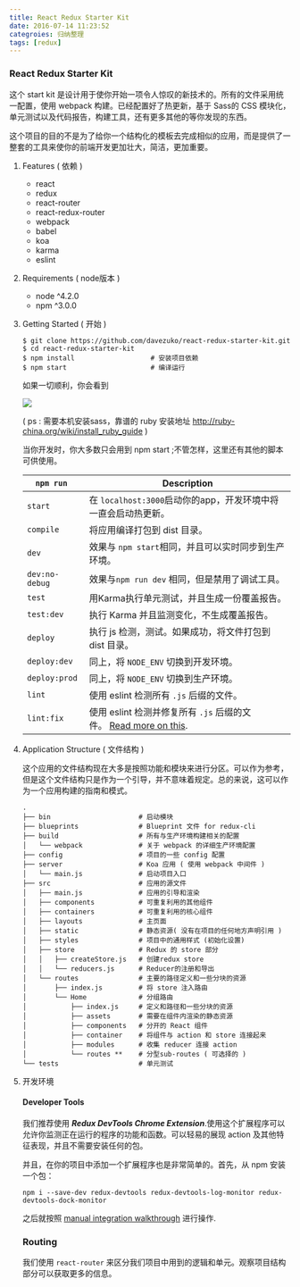 ```yaml
---
title: React Redux Starter Kit
date: 2016-07-14 11:23:52
categroies: 归纳整理
tags: [redux]
---
```


### React Redux Starter Kit

这个 start kit 是设计用于使你开始一项令人惊叹的新技术的。所有的文件采用统一配置，使用 webpack 构建。已经配置好了热更新，基于 Sass的 CSS 模块化，单元测试以及代码报告，构建工具，还有更多其他的等你发现的东西。

这个项目的目的不是为了给你一个结构化的模板去完成相似的应用，而是提供了一整套的工具来使你的前端开发更加壮大，简洁，更加重要。

1. Features ( 依赖 )

   - react
   - redux
   - react-router
   - react-redux-router
   - webpack
   - babel
   - koa
   - karma
   - eslint

2. Requirements ( node版本 )

   - node ^4.2.0
   - npm ^3.0.0

3. Getting Started ( 开始 )

   ```
   $ git clone https://github.com/davezuko/react-redux-starter-kit.git
   $ cd react-redux-starter-kit
   $ npm install                   # 安装项目依赖
   $ npm start                     # 编译运行
   ```

   如果一切顺利，你会看到

   ![](https://camo.githubusercontent.com/3868d08713325a075795f42758a1c5ec65a264e5/687474703a2f2f692e696d6775722e636f6d2f7a5237565247362e706e673f32)

   ( ps : 需要本机安装sass，靠谱的 ruby 安装地址 http://ruby-china.org/wiki/install_ruby_guide )

   当你开发时，你大多数只会用到 npm start ;不管怎样，这里还有其他的脚本可供使用。

   | `npm run `     | Description                              |
   | -------------- | ---------------------------------------- |
   | `start`        | 在 `localhost:3000`启动你的app，开发环境中将一直会启动热更新。 |
   | `compile`      | 将应用编译打包到 dist 目录。                        |
   | `dev`          | 效果与 `npm start`相同，并且可以实时同步到生产环境。         |
   | `dev:no-debug` | 效果与`npm run dev` 相同，但是禁用了调试工具。           |
   | `test`         | 用Karma执行单元测试，并且生成一份覆盖报告。                 |
   | `test:dev`     | 执行 Karma 并且监测变化，不生成覆盖报告。                 |
   | `deploy`       | 执行 js 检测，测试。如果成功，将文件打包到 dist 目录。         |
   | `deploy:dev`   | 同上，将 `NODE_ENV` 切换到开发环境。                 |
   | `deploy:prod`  | 同上，将 `NODE_ENV` 切换到生产环境。                 |
   | `lint`         | 使用 eslint 检测所有 `.js` 后缀的文件。              |
   | `lint:fix`     | 使用 eslint 检测并修复所有 `.js` 后缀的文件。 [Read more on this](http://eslint.org/docs/user-guide/command-line-interface.html#fix). |

4. Application Structure ( 文件结构 )

   这个应用的文件结构现在大多是按照功能和模块来进行分区。可以作为参考，但是这个文件结构只是作为一个引导，并不意味着规定。总的来说，这可以作为一个应用构建的指南和模式。

   ```
   .
   ├── bin                      # 启动模块
   ├── blueprints               # Blueprint 文件 for redux-cli
   ├── build                    # 所有与生产环境构建相关的配置
   │   └── webpack              # 关于 webpack 的详细生产环境配置
   ├── config                   # 项目的一些 config 配置
   ├── server                   # Koa 应用 ( 使用 webpack 中间件 )
   │   └── main.js              # 启动项目入口
   ├── src                      # 应用的源文件
   │   ├── main.js              # 应用的引导和渲染
   │   ├── components           # 可重复利用的其他组件
   │   ├── containers           # 可重复利用的核心组件
   │   ├── layouts              # 主页面
   │   ├── static               # 静态资源( 没有在项目的任何地方声明引用 )
   │   ├── styles               # 项目中的通用样式 (初始化设置)
   │   ├── store                # Redux 的 store 部分
   │   │   ├── createStore.js   # 创建redux store
   │   │   └── reducers.js      # Reducer的注册和导出
   │   └── routes               # 主要的路径定义和一些分块的资源
   │       ├── index.js         # 将 store 注入路由
   │       └── Home             # 分组路由
   │           ├── index.js     # 定义和路径和一些分块的资源
   │           ├── assets       # 需要在组件内渲染的静态资源
   │           ├── components   # 分开的 React 组件
   │           ├── container    # 将组件与 action 和 store 连接起来
   │           ├── modules      # 收集 reducer 连接 action
   │           └── routes **    # 分型sub-routes ( 可选择的 )
   └── tests                    # 单元测试
   ```

5. 开发环境

   #### Developer Tools

   我们推荐使用 ***Redux DevTools Chrome Extension***.使用这个扩展程序可以允许你监测正在运行的程序的功能和函数。可以轻易的展现 action 及其他特征表现，并且不需要安装任何的包。

   并且，在你的项目中添加一个扩展程序也是非常简单的。首先，从 npm 安装一个包：

   ```
   npm i --save-dev redux-devtools redux-devtools-log-monitor redux-devtools-dock-monitor
   ```

   之后就按照 [manual integration walkthrough](https://github.com/gaearon/redux-devtools/blob/master/docs/Walkthrough.md) 进行操作.

   ### Routing

   我们使用 `react-router` 来区分我们项目中用到的逻辑和单元。观察项目结构部分可以获取更多的信息。

   ​

